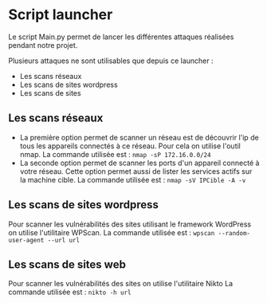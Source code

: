# Script launcher

Le script Main.py permet de lancer les différentes attaques réalisées pendant notre projet.

Plusieurs attaques ne sont utilisables que depuis ce launcher :
- Les scans réseaux
- Les scans de sites wordpress
- Les scans de sites 

## Les scans réseaux
- La première option permet de scanner un réseau est de découvrir l'ip de tous les appareils connectés à ce réseau. Pour cela on utilise l'outil nmap.
La commande utilisée est : 
`nmap -sP 172.16.0.0/24`
- La seconde option permet de scanner les ports d'un appareil connecté à votre réseau. Cette option permet aussi de lister les services actifs sur la machine cible.
La commande utilisée est :
`nmap -sV IPCible -A -v`
## Les scans de sites wordpress
Pour scanner les vulnérabilités des sites utilisant le framework WordPress on utilise l'utilitaire WPScan.
La commande utilisée est  : 
`wpscan --random-user-agent --url url` 

## Les scans de sites web
Pour scanner les vulnérabilités des sites on utilise l'utilitaire Nikto
La commande utilisée est : 
`nikto -h url`
